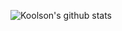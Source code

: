 ![Koolson's github stats](https://github-readme-stats.vercel.app/api?username=koolson&show_icons=true&theme=vue-dark)
